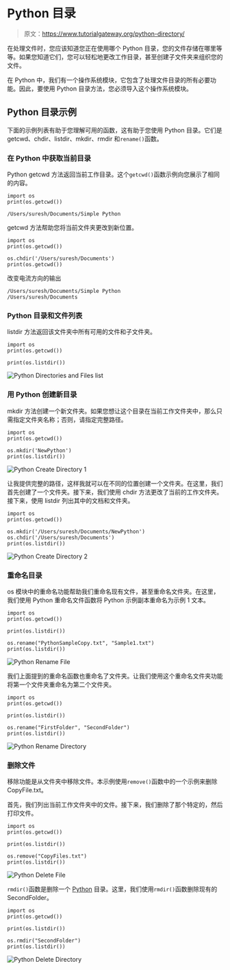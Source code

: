 # Python 目录

> 原文：<https://www.tutorialgateway.org/python-directory/>

在处理文件时，您应该知道您正在使用哪个 Python 目录，您的文件存储在哪里等等。如果您知道它们，您可以轻松地更改工作目录，甚至创建子文件夹来组织您的文件。

在 Python 中，我们有一个操作系统模块，它包含了处理文件目录的所有必要功能。因此，要使用 Python 目录方法，您必须导入这个操作系统模块。

## Python 目录示例

下面的示例列表有助于您理解可用的函数，这有助于您使用 Python 目录。它们是 getcwd、chdir、listdir、mkdir、rmdir 和`rename()`函数。

### 在 Python 中获取当前目录

Python getcwd 方法返回当前工作目录。这个`getcwd()`函数示例向您展示了相同的内容。

```
import os
print(os.getcwd())
```

```
/Users/suresh/Documents/Simple Python
```

getcwd 方法帮助您将当前文件夹更改到新位置。

```
import os
print(os.getcwd())

os.chdir('/Users/suresh/Documents')
print(os.getcwd())
```

改变电流方向的输出

```
/Users/suresh/Documents/Simple Python
/Users/suresh/Documents
```

### Python 目录和文件列表

listdir 方法返回该文件夹中所有可用的文件和子文件夹。

```
import os
print(os.getcwd())

print(os.listdir())
```

![Python Directories and Files list](img/5bec461f6da5e766aff9a6fa8a803ab1.png)

### 用 Python 创建新目录

mkdir 方法创建一个新文件夹。如果您想让这个目录在当前工作文件夹中，那么只需指定文件夹名称；否则，请指定完整路径。

```
import os
print(os.getcwd())

os.mkdir('NewPython')
print(os.listdir())
```

![Python Create Directory 1](img/8903aca1fa64bdf1c05295cd37f76bc1.png)

让我提供完整的路径，这样我就可以在不同的位置创建一个文件夹。在这里，我们首先创建了一个文件夹。接下来，我们使用 chdir 方法更改了当前的工作文件夹。接下来，使用 listdir 列出其中的文档和文件夹。

```
import os
print(os.getcwd())

os.mkdir('/Users/suresh/Documents/NewPython')
os.chdir('/Users/suresh/Documents')
print(os.listdir())
```

![Python Create Directory 2](img/9d1c90a5806e9351352c4e4bf59dc73c.png)

### 重命名目录

os 模块中的重命名功能帮助我们重命名现有文件，甚至重命名文件夹。在这里，我们使用 Python 重命名文件函数将 Python 示例副本重命名为示例 1 文本。

```
import os
print(os.getcwd())

print(os.listdir())

os.rename("PythonSampleCopy.txt", "Sample1.txt")
print(os.listdir())
```

![Python Rename File](img/bfb9e0f4f0c4791f623914a396f4fc09.png)

我们上面提到的重命名函数也重命名了文件夹。让我们使用这个重命名文件夹功能将第一个文件夹重命名为第二个文件夹。

```
import os
print(os.getcwd())

print(os.listdir())

os.rename("FirstFolder", "SecondFolder")
print(os.listdir())
```

![Python Rename Directory](img/6ad885f9bcaf0d3874323cd84c08dba7.png)

### 删除文件

移除功能是从文件夹中移除文件。本示例使用`remove()`函数中的一个示例来删除 CopyFile.txt。

首先，我们列出当前工作文件夹中的文件。接下来，我们删除了那个特定的，然后打印文件。

```
import os
print(os.getcwd())

print(os.listdir())

os.remove("CopyFiles.txt")
print(os.listdir())
```

![Python Delete File](img/c9dfc9de1d43bacc296659189e8824d0.png)

`rmdir()`函数是删除一个 [Python](https://www.tutorialgateway.org/python-tutorial/) 目录。这里，我们使用`rmdir()`函数删除现有的 SecondFolder。

```
import os
print(os.getcwd())

print(os.listdir())

os.rmdir("SecondFolder")
print(os.listdir())
```

![Python Delete Directory](img/221bf77a77aa931d515e33c1c879a87c.png)